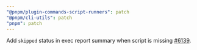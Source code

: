 ```yaml
---
"@pnpm/plugin-commands-script-runners": patch
"@pnpm/cli-utils": patch
"pnpm": patch
---
```


Add `skipped` status in exec report summary when script is missing [#6139](https://github.com/pnpm/pnpm/pull/6139).
